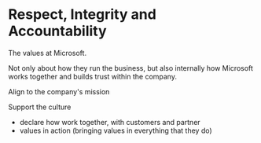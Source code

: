 # Respect, Integrity and Accountability

The values at Microsoft.

Not only about how they run the business, but also internally how Microsoft works together and builds trust within the company.

Align to the company's mission

Support the culture

* declare how work together, with customers and partner
* values in action \(bringing values in everything that they do\)

